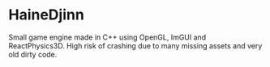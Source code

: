 # HaineDjinn
Small game engine made in C++ using OpenGL, ImGUI and ReactPhysics3D. High risk of crashing due to many missing assets and very old dirty code.
